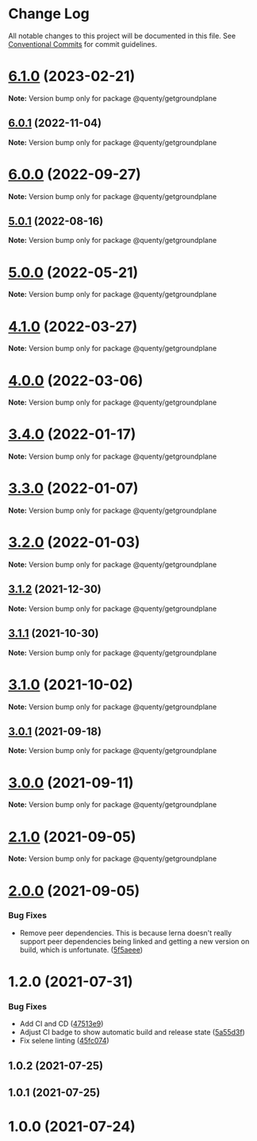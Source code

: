 # Change Log

All notable changes to this project will be documented in this file.
See [Conventional Commits](https://conventionalcommits.org) for commit guidelines.

# [6.1.0](https://github.com/Quenty/NevermoreEngine/compare/@quenty/getgroundplane@6.0.1...@quenty/getgroundplane@6.1.0) (2023-02-21)

**Note:** Version bump only for package @quenty/getgroundplane





## [6.0.1](https://github.com/Quenty/NevermoreEngine/compare/@quenty/getgroundplane@6.0.0...@quenty/getgroundplane@6.0.1) (2022-11-04)

**Note:** Version bump only for package @quenty/getgroundplane





# [6.0.0](https://github.com/Quenty/NevermoreEngine/compare/@quenty/getgroundplane@5.0.1...@quenty/getgroundplane@6.0.0) (2022-09-27)

**Note:** Version bump only for package @quenty/getgroundplane





## [5.0.1](https://github.com/Quenty/NevermoreEngine/compare/@quenty/getgroundplane@5.0.0...@quenty/getgroundplane@5.0.1) (2022-08-16)

**Note:** Version bump only for package @quenty/getgroundplane





# [5.0.0](https://github.com/Quenty/NevermoreEngine/compare/@quenty/getgroundplane@4.1.0...@quenty/getgroundplane@5.0.0) (2022-05-21)

**Note:** Version bump only for package @quenty/getgroundplane





# [4.1.0](https://github.com/Quenty/NevermoreEngine/compare/@quenty/getgroundplane@4.0.0...@quenty/getgroundplane@4.1.0) (2022-03-27)

**Note:** Version bump only for package @quenty/getgroundplane





# [4.0.0](https://github.com/Quenty/NevermoreEngine/compare/@quenty/getgroundplane@3.4.0...@quenty/getgroundplane@4.0.0) (2022-03-06)

**Note:** Version bump only for package @quenty/getgroundplane





# [3.4.0](https://github.com/Quenty/NevermoreEngine/compare/@quenty/getgroundplane@3.3.0...@quenty/getgroundplane@3.4.0) (2022-01-17)

**Note:** Version bump only for package @quenty/getgroundplane





# [3.3.0](https://github.com/Quenty/NevermoreEngine/compare/@quenty/getgroundplane@3.2.0...@quenty/getgroundplane@3.3.0) (2022-01-07)

**Note:** Version bump only for package @quenty/getgroundplane





# [3.2.0](https://github.com/Quenty/NevermoreEngine/compare/@quenty/getgroundplane@3.1.2...@quenty/getgroundplane@3.2.0) (2022-01-03)

**Note:** Version bump only for package @quenty/getgroundplane





## [3.1.2](https://github.com/Quenty/NevermoreEngine/compare/@quenty/getgroundplane@3.1.1...@quenty/getgroundplane@3.1.2) (2021-12-30)

**Note:** Version bump only for package @quenty/getgroundplane





## [3.1.1](https://github.com/Quenty/NevermoreEngine/compare/@quenty/getgroundplane@3.1.0...@quenty/getgroundplane@3.1.1) (2021-10-30)

**Note:** Version bump only for package @quenty/getgroundplane





# [3.1.0](https://github.com/Quenty/NevermoreEngine/compare/@quenty/getgroundplane@3.0.1...@quenty/getgroundplane@3.1.0) (2021-10-02)

**Note:** Version bump only for package @quenty/getgroundplane





## [3.0.1](https://github.com/Quenty/NevermoreEngine/compare/@quenty/getgroundplane@3.0.0...@quenty/getgroundplane@3.0.1) (2021-09-18)

**Note:** Version bump only for package @quenty/getgroundplane





# [3.0.0](https://github.com/Quenty/NevermoreEngine/compare/@quenty/getgroundplane@2.1.0...@quenty/getgroundplane@3.0.0) (2021-09-11)

**Note:** Version bump only for package @quenty/getgroundplane





# [2.1.0](https://github.com/Quenty/NevermoreEngine/compare/@quenty/getgroundplane@2.0.0...@quenty/getgroundplane@2.1.0) (2021-09-05)

**Note:** Version bump only for package @quenty/getgroundplane





# [2.0.0](https://github.com/Quenty/NevermoreEngine/compare/@quenty/getgroundplane@1.2.0...@quenty/getgroundplane@2.0.0) (2021-09-05)


### Bug Fixes

* Remove peer dependencies. This is because lerna doesn't really support peer dependencies being linked and getting a new version on build, which is unfortunate. ([5f5aeee](https://github.com/Quenty/NevermoreEngine/commit/5f5aeeea8de9975435309e53679f0ef7064f9dd0))





# 1.2.0 (2021-07-31)


### Bug Fixes

* Add CI and CD ([47513e9](https://github.com/Quenty/NevermoreEngine/commit/47513e9b568162707534af132396dd8756947dd3))
* Adjust CI badge to show automatic build and release state ([5a55d3f](https://github.com/Quenty/NevermoreEngine/commit/5a55d3f19bf8d66a760d67da9b56ed47fab74656))
* Fix selene linting ([45fc074](https://github.com/Quenty/NevermoreEngine/commit/45fc07489ee59127ac6582689f19a0e87c1e5b5a))



## 1.0.2 (2021-07-25)



## 1.0.1 (2021-07-25)



# 1.0.0 (2021-07-24)
